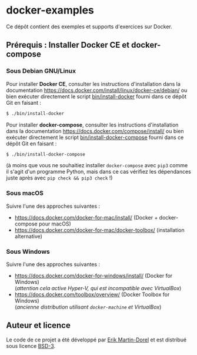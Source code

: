 # docker-examples

Ce dépôt contient des exemples et supports d'exercices sur Docker.

## Prérequis : Installer Docker CE et docker-compose

### Sous Debian GNU/Linux

Pour installer **Docker CE**, consulter les instructions
d'installation dans la documentation
<https://docs.docker.com/install/linux/docker-ce/debian/>
ou bien exécuter directement le script
[bin/install-docker](./bin/install-docker#L5-L21) fourni dans ce dépôt Git
en faisant :

```bash
$ ./bin/install-docker
```

Pour installer **docker-compose**, consulter les instructions
d'installation dans la documentation
<https://docs.docker.com/compose/install/>
ou bien exécuter directement le script
[bin/install-docker-compose](./bin/install-docker-compose#L5-L12) fourni
dans ce dépôt Git en faisant :

```bash
$ ./bin/install-docker-compose
```

(à moins que vous ne souhaitiez installer `docker-compose` avec `pip3`
comme il s'agit d'un programme Python, mais dans ce cas vérifiez les
dépendances juste après avec `pip check && pip3 check` !)

### Sous macOS

Suivre l'une des approches suivantes :

* <https://docs.docker.com/docker-for-mac/install/> (Docker + docker-compose pour macOS)
* <https://docs.docker.com/docker-for-mac/docker-toolbox/> (installation alternative)

### Sous Windows

Suivre l'une des approches suivantes :

* <https://docs.docker.com/docker-for-windows/install/> (Docker for Windows)  
  (*attention cela active Hyper-V, qui est incompatible avec VirtualBox*)
* <https://docs.docker.com/toolbox/overview/> (Docker Toolbox for Windows)  
  (*ancienne distribution utilisant `docker-machine` et VirtualBox*)

## Auteur et licence

Le code de ce projet a été développé par
[Erik Martin-Dorel](https://github.com/erikmd) et est distribué sous
licence [BSD-3](./LICENSE).
